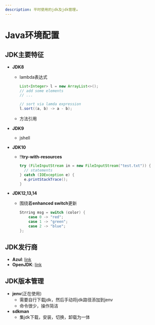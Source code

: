 ```yaml
---
description: 平时使用的jdk及jdk管理☕️
---
```


# Java环境配置

## JDK主要特征

* **JDK8**

  * lambda表达式

    ```java
    List<Integer> l = new ArrayList<>();
    // add some elements
    // ...
    
    // sort via lamda expression
    l.sort((a, b) -> a - b);
    ```

    

  * 方法引用

* **JDK9**

  * jshell

* **JDK10**

  * ‼️**try-with-resources**

    ```java
    try (FileInputStream in = new FileInputStream("test.txt")) {
      // statements
    } catch (IOException e) {
      e.printStackTrace();
    }
    ```

    

* **JDK12,13,14**

  * 围绕着**enhanced switch**更新

    ```java
    Strring msg = switch (color) {
        case 0 -> "red";
        case 1 -> "green";
        case 2 -> "blue";
    };
    ```

    

## JDK发行商

* **Azul**: [link](https://www.azul.com/downloads/)
* **OpenJDK**: [link](https://www.openlogic.com/openjdk-downloads)

## JDK版本管理

* **jenv**(正在使用)
  * 需要自行下载jdk，然后手动将jdk路径添加到jenv
  * 命令很少，操作简洁
* **sdkman**
  * 集jdk下载，安装，切换，卸载为一体